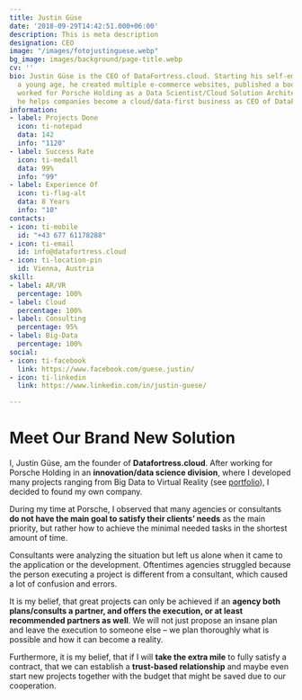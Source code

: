 ```yaml
---
title: Justin Güse
date: '2018-09-29T14:42:51.000+06:00'
description: This is meta description
designation: CEO
image: "/images/fotojustinguese.webp"
bg_image: images/background/page-title.webp
cv: ''
bio: Justin Güse is the CEO of DataFortress.cloud. Starting his self-employment at
  a young age, he created multiple e-commerce websites, published a book, and finally
  worked for Porsche Holding as a Data Scientist/Cloud Solution Architect. Nowadays
  he helps companies become a cloud/data-first business as CEO of DataFortress.cloud
information:
- label: Projects Done
  icon: ti-notepad
  data: 142
  info: "1120"
- label: Success Rate
  icon: ti-medall
  data: 99%
  info: "99"
- label: Experience Of
  icon: ti-flag-alt
  data: 8 Years
  info: "10"
contacts:
- icon: ti-mobile
  id: "+43 677 61178288"
- icon: ti-email
  id: info@datafortress.cloud
- icon: ti-location-pin
  id: Vienna, Austria
skill:
- label: AR/VR
  percentage: 100%
- label: Cloud
  percentage: 100%
- label: Consulting
  percentage: 95%
- label: Big-Data
  percentage: 100%
social:
- icon: ti-facebook
  link: https://www.facebook.com/guese.justin/
- icon: ti-linkedin
  link: https://www.linkedin.com/in/justin-guese/

---
```

# Meet Our Brand New Solution

I, Justin Güse, am the founder of **Datafortress.cloud**. After working for Porsche Holding in an **innovation/data science division**, where I developed many projects ranging from Big Data to Virtual Reality (see [portfolio](https://www.datafortress.cloud/case-studies/)), I decided to found my own company.

During my time at Porsche, I observed that many agencies or consultants **do not have the main goal to satisfy their clients’ needs** as the main priority, but rather how to achieve the minimal needed tasks in the shortest amount of time.

Consultants were analyzing the situation but left us alone when it came to the application or the development. Oftentimes agencies struggled because the person executing a project is different from a consultant, which caused a lot of confusion and errors.

It is my belief, that great projects can only be achieved if an **agency both plans/consults a partner, and offers the execution, or at least recommended partners as well**. We will not just propose an insane plan and leave the execution to someone else – we plan thoroughly what is possible and how it can become a reality.

Furthermore, it is my belief, that if I will **take the extra mile** to fully satisfy a contract, that we can establish a **trust-based relationship** and maybe even start new projects together with the budget that might be saved due to our cooperation.
